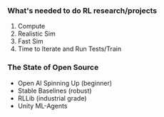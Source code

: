 

### What's needed to do RL research/projects
1. Compute 
2. Realistic Sim
3. Fast Sim
4. Time to Iterate and Run Tests/Train

### The State of Open Source
- Open AI Spinning Up (beginner)
- Stable Baselines (robust)
- RLLib (industrial grade)
- Unity ML-Agents